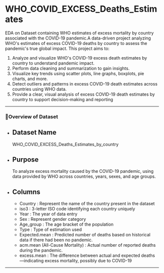 # WHO_COVID_EXCESS_Deaths_Estimates
EDA on Dataset containing WHO estimates of excess mortality by country associated with the COVID-19 pandemic.A data-driven project analyzing WHO's estimates of excess COVID-19 deaths by country to assess the pandemic's true global impact.
This project aims to:
1) Analyze and visualize WHO's COVID-19 excess death estimates by country to understand pandemic impact.
2) Perform data cleaning and summarization to gain insights.
3) Visualize key trends using scatter plots, line graphs, boxplots, pie charts, and more.
4) Detect outliers and patterns in excess COVID-19 death estimates across countries using WHO data.
5) Provide a clear, visual analysis of excess COVID-19 death estimates by country to support decision-making and reporting
---   
### 📌**Overview of Dataset**
- ## Dataset Name
  WHO_COVID_EXCESS_Deaths_Estimates_by_country
- ## Purpose
  To analyze excess mortality caused by the COVID-19 pandemic, using data provided by WHO across countries, years, sexes, and age groups.
- ## Columns
  * Country : Represent the name of the country present in the dataset
  * iso3 : 3-letter ISO code identifying each country uniquely
  * Year : The year of data entry
  * Sex : Represent gender category
  * Age_group : The age bracket of the population
  * Type : Type of estimation used
  * Expected.mean : Predicted number of deaths based on historical data if there had been no pandemic.
  * acm.mean (All-Cause Mortality) : Actual number of reported deaths during the pandemic.
  * excess.mean : The difference between actual and expected deaths—indicating excess mortality, possibly due to COVID-19
---
  
